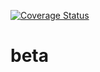 [![Coverage Status](https://coveralls.io/repos/github/CamelKing/beta/badge.svg?branch=master)](https://coveralls.io/github/CamelKing/beta?branch=master)

# beta
